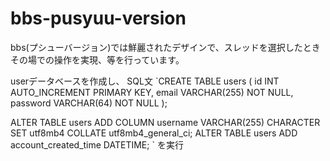 # bbs-pusyuu-version

bbs(プシューバージョン)では鮮麗されたデザインで、スレッドを選択したときその場での操作を実現、等を行っています。

userデータベースを作成し、
SQL文
`CREATE TABLE users (
    id INT AUTO_INCREMENT PRIMARY KEY,
    email VARCHAR(255) NOT NULL,
    password VARCHAR(64) NOT NULL
);

ALTER TABLE users ADD COLUMN username VARCHAR(255) CHARACTER SET utf8mb4 COLLATE utf8mb4_general_ci;
ALTER TABLE users ADD account_created_time DATETIME;
`
を実行 